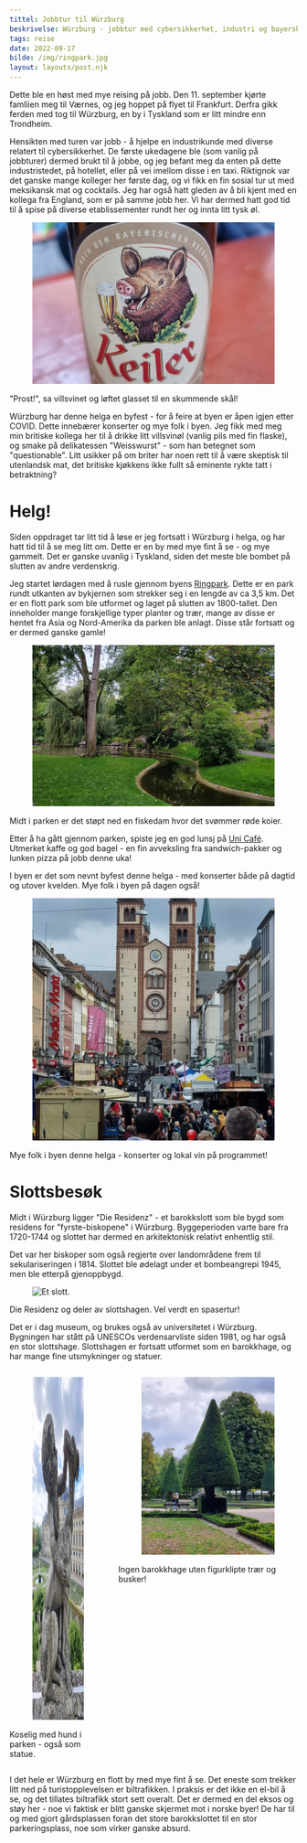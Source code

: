 ```yaml
---
tittel: Jobbtur til Würzburg
beskrivelse: Würzburg - jobbtur med cybersikkerhet, industri og bayersk høst
tags: reise
date: 2022-09-17
bilde: /img/ringpark.jpg
layout: layouts/post.njk
---
```

Dette ble en høst med mye reising på jobb. Den 11. september
kjørte famliien meg til Værnes, og jeg hoppet på flyet til 
Frankfurt. Derfra gikk ferden med tog til Würzburg, en by i 
Tyskland som er litt mindre enn Trondheim. 

Hensikten med turen var jobb - å hjelpe en industrikunde med 
diverse relatert til cybersikkerhet. De første ukedagene ble
(som vanlig på jobbturer) dermed brukt til å jobbe, og jeg 
befant meg da enten på dette industristedet, på hotellet, 
eller på vei imellom disse i en taxi. Riktignok var det ganske
mange kolleger her første dag, og vi fikk en fin sosial tur ut 
med meksikansk mat og cocktails. Jeg har også hatt gleden av 
å bli kjent med en kollega fra England, 
som er på samme jobb her. Vi har dermed hatt god tid til å spise
på diverse etablissementer rundt her og innta litt tysk øl. 

<figure class="image is-2by1">
    <img src="/img/keiler.jpg" alt="øletikett" title="Villsvin på fest">
</figure>
<p class="has-text-centered">
"Prost!", sa villsvinet og løftet glasset til en skummende 
skål!
</p>

Würzburg har denne helga en byfest - for å feire at byen er åpen
igjen etter COVID. Dette innebærer konserter og mye folk i byen. 
Jeg fikk med meg min britiske kollega her til å drikke litt 
villsvinøl (vanlig pils med fin flaske), og smake på delikatessen
"Weisswurst" - som han betegnet som "questionable". Litt usikker 
på om briter har noen rett til å være skeptisk til utenlandsk 
mat, det britiske kjøkkens ikke fullt så eminente rykte tatt i 
betraktning?

# Helg!
Siden oppdraget tar litt tid å løse er jeg fortsatt i Würzburg i
helga, og har hatt tid til å se meg litt om. Dette er en by med 
mye fint å se - og mye gammelt. Det er ganske uvanlig i
Tyskland, siden det meste ble bombet på slutten av andre 
verdenskrig. 

Jeg startet lørdagen med å rusle gjennom byens 
[Ringpark](https://www.wuerzburg.de/themen/umwelt-klima/stadtnatur/ringpark/417149.Ringpark.html).
Dette er en park rundt utkanten av bykjernen som strekker 
seg i en lengde av ca 3,5 km. Det er en flott park 
som ble utformet og laget på slutten av 1800-tallet.
Den inneholder mange forskjellige typer planter og trær, 
mange av disse er hentet fra Asia og Nord-Amerika da 
parken ble anlagt. Disse står fortsatt og er dermed 
ganske gamle!

<figure class="image is-3by2">
    <img src="/img/ringpark.jpg" alt="idyll i parken" title="Vannvei med koier">
</figure>

<p class="has-text-centered">Midt i parken er det støpt ned en 
fiskedam hvor det svømmer røde koier.</p>

Etter å ha gått gjennom parken, spiste jeg en god lunsj på 
[Uni Café](https://unicafe-wuerzburg.de/). Utmerket kaffe og 
god bagel - en fin avveksling fra sandwich-pakker og 
lunken pizza på jobb denne uka!

I byen er det som nevnt byfest denne helga - med konserter både
på dagtid og utover kvelden. Mye folk i byen på dagen også!

<figure class="image is-square">
    <img src="/img/byfest.jpg" alt="Byfest" title="Byfest">
</figure>

<p class="has-text-centered">
Mye folk i byen denne helga - konserter og lokal vin på programmet!
</p>

# Slottsbesøk
Midt i Würzburg ligger "Die Residenz" - et barokkslott som ble 
bygd som residens for "fyrste-biskopene" i Würzburg. 
Byggeperioden varte bare fra 1720-1744 og slottet har dermed 
en arkitektonisk relativt enhentlig stil.

Det var her biskoper som også regjerte over landområdene frem 
til sekulariseringen i 1814. Slottet ble ødelagt under 
et bombeangrepi 1945, men ble etterpå gjenoppbygd. 

<figure class="image">
    <img src="/img/residenz.jpg" alt="Et slott." title="Die Residenz">
</figure>
<p class="has-text-centered">
Die Residenz og deler av slottshagen. Vel verdt en spasertur!
</p>

Det er i dag museum, og brukes også av universitetet i Würzburg. 
Bygningen har stått på UNESCOs verdensarvliste siden 1981, og 
har også en stor slottshage. Slottshagen er fortsatt utformet 
som en barokkhage, og har mange fine utsmykninger og statuer. 

<div class="columns">
    <div class="column">
        <figure class="image">
            <img src="/img/hundestatue_small.jpg" alt="Statue av gutt med hund" title="Flink bisk!" width="200px" height="600px" class="has-ratio">
        </figure>
        <p class="has-text-centered">Koselig med hund i parken - også som statue.</p>
    </div>
    <div class="column">
        <figure class="image">
            <img src="/img/slottshagetre.jpg" alt="Figurklipt tre" title="Ordnede forhold!">
        </figure>
        <p class="has-text-centered">Ingen barokkhage uten figurklipte trær og busker!</p>
    </div>
</div>

I det hele er Würzburg en flott by med mye fint å se. Det eneste 
som trekker litt ned på turistopplevelsen er biltrafikken. 
I praksis er det ikke en el-bil å se, og det tillates biltrafikk 
stort sett overalt. Det er dermed en del eksos og støy her - noe 
vi faktisk er blitt ganske skjermet mot i norske byer! De har til
og med gjort gårdsplassen foran det store barokkslottet til en
stor parkeringsplass, noe som virker ganske absurd. 
 